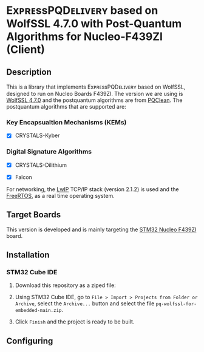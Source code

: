 # ExᴘʀᴇssPQDᴇʟɪᴠᴇʀʏ based on WolfSSL 4.7.0 with Post-Quantum Algorithms for Nucleo-F439ZI (Client)

## Description
This is a library that implements ExᴘʀᴇssPQDᴇʟɪᴠᴇʀʏ based on WolfSSL, designed to run on Nucleo Boards F439ZI. The version we are using is [WolfSSL 4.7.0](https://github.com/wolfSSL/wolfssl/releases/tag/v4.7.0-stable) and the postquantum algorithms are from [PQClean](https://github.com/PQClean/PQClean). The postquantum algorithms that are supported are:

### Key Encapsualtion Mechanisms (KEMs)

- [x] CRYSTALS-Kyber


### Digital Signature Algorithms

- [x] CRYSTALS-Dilithium

- [x] Falcon

For networking, the [LwIP](https://savannah.nongnu.org/projects/lwip/) TCP/IP stack (version 2.1.2) is used and the [FreeRTOS](https://www.freertos.org/), as a real time operating system.

## Target Boards

This version is developed and is mainly targeting the [STM32 Nucleo F439ZI](https://www.st.com/en/evaluation-tools/nucleo-f439zi.html) board.


## Installation


### STM32 Cube IDE

1. Download this repository as a ziped file:

2. Using STM32 Cube IDE, go to `File > Import > Projects from Folder or Archive`, select the `Archive...` button and select the file `pq-wolfssl-for-embedded-main.zip`.

3. Click `Finish` and the project is ready to be built.

## Configuring
